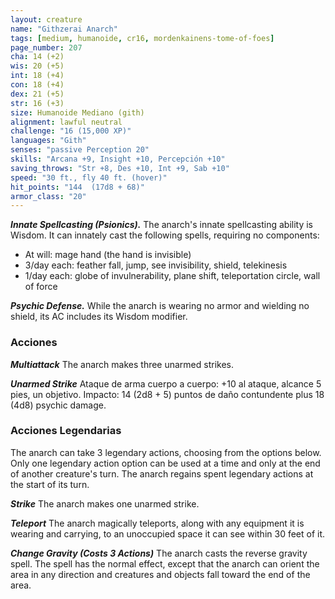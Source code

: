 ```yaml
---
layout: creature
name: "Githzerai Anarch"
tags: [medium, humanoide, cr16, mordenkainens-tome-of-foes]
page_number: 207
cha: 14 (+2)
wis: 20 (+5)
int: 18 (+4)
con: 18 (+4)
dex: 21 (+5)
str: 16 (+3)
size: Humanoide Mediano (gith)
alignment: lawful neutral
challenge: "16 (15,000 XP)"
languages: "Gith"
senses: "passive Perception 20"
skills: "Arcana +9, Insight +10, Percepción +10"
saving_throws: "Str +8, Des +10, Int +9, Sab +10"
speed: "30 ft., fly 40 ft. (hover)"
hit_points: "144  (17d8 + 68)"
armor_class: "20"
---
```


***Innate Spellcasting (Psionics).*** The anarch's innate spellcasting ability is Wisdom. It can innately cast the following spells, requiring no components:
* At will: mage hand (the hand is invisible)
* 3/day each: feather fall, jump, see invisibility, shield, telekinesis
* 1/day each: globe of invulnerability, plane shift, teleportation circle, wall of force

***Psychic Defense.*** While the anarch is wearing no armor and wielding no shield, its AC includes its Wisdom modifier.

### Acciones

***Multiattack*** The anarch makes three unarmed strikes.

***Unarmed Strike*** Ataque de arma cuerpo a cuerpo: +10 al ataque, alcance 5 pies, un objetivo. Impacto: 14 (2d8 + 5) puntos de daño contundente plus 18 (4d8) psychic damage.

### Acciones Legendarias

The anarch can take 3 legendary actions, choosing from the options below. Only one legendary action option can be used at a time and only at the end of another creature's turn. The anarch regains spent legendary actions at the start of its turn.

***Strike*** The anarch makes one unarmed strike.

***Teleport*** The anarch magically teleports, along with any equipment it is wearing and carrying, to an unoccupied space it can see within 30 feet of it.

***Change Gravity (Costs 3 Actions)*** The anarch casts the reverse gravity spell. The spell has the normal effect, except that the anarch can orient the area in any direction and creatures and objects fall toward the end of the area.